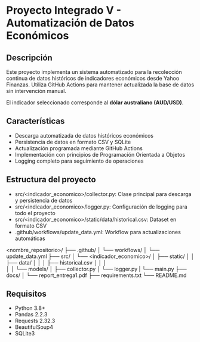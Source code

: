 # Proyecto Integrado V - Automatización de Datos Económicos

## Descripción
Este proyecto implementa un sistema automatizado para la recolección continua de datos históricos de indicadores económicos desde Yahoo Finanzas. Utiliza GitHub Actions para mantener actualizada la base de datos sin intervención manual.

El indicador seleccionado corresponde al **dólar australiano (AUD/USD)**.

## Características
- Descarga automatizada de datos históricos económicos
- Persistencia de datos en formato CSV y SQLite
- Actualización programada mediante GitHub Actions
- Implementación con principios de Programación Orientada a Objetos
- Logging completo para seguimiento de operaciones

## Estructura del proyecto
- src/<indicador_economico>/collector.py: Clase principal para descarga y persistencia de datos
- src/<indicador_economico>/logger.py: Configuración de logging para todo el proyecto
- src/<indicador_economico>/static/data/historical.csv: Dataset en formato CSV
- .github/workflows/update_data.yml: Workflow para actualizaciones automáticas


<nombre_repositorio>/
├── .github/
│   └── workflows/
│       └── update_data.yml
├── src/
│   └── <indicador_economico>/
│       ├── static/
│       │   ├── data/
│       │   │   ├── historical.csv
│       │   │   
│       │   └── models/
│       ├── collector.py
│       └── logger.py
|       └── main.py
├── docs/
│   └── report_entrega1.pdf
├── requirements.txt
└── README.md

## Requisitos
- Python 3.8+
- Pandas 2.2.3
- Requests 2.32.3
- BeautifulSoup4
- SQLite3